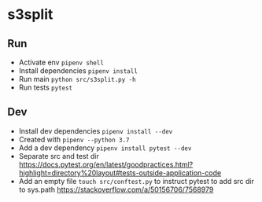 # s3split

## Run

- Activate env `pipenv shell`
- Install dependencies `pipenv install`
- Run main `python src/s3split.py -h`
- Run tests `pytest`

## Dev

- Install dev dependencies `pipenv install --dev`
- Created with `pipenv --python 3.7`
- Add a dev dependency `pipenv install pytest --dev`
- Separate src and test dir <https://docs.pytest.org/en/latest/goodpractices.html?highlight=directory%20layout#tests-outside-application-code>
- Add an empty file `touch src/conftest.py` to instruct pytest to add src dir to sys.path <https://stackoverflow.com/a/50156706/7568979>

